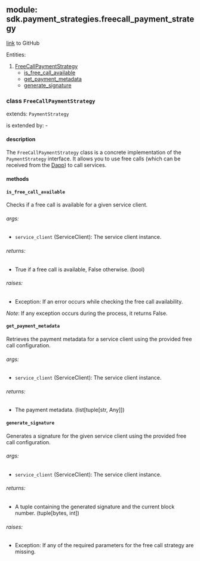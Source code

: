 ## module: sdk.payment_strategies.freecall_payment_strategy

[link](https://github.com/singnet/snet-sdk-python/blob/master/snet/sdk/payment_strategies/freecall_payment_strategy.py) to GitHub

Entities:
1. [FreeCallPaymentStrategy](#class-freecallpaymentstrategy)
   - [is_free_call_available](#is_free_call_available)
   - [get_payment_metadata](#get_payment_metadata)
   - [generate_signature](#generate_signature)

### class `FreeCallPaymentStrategy`

extends: `PaymentStrategy`

is extended by: -

#### description

The `FreeCallPaymentStrategy` class is a concrete implementation of the `PaymentStrategy` interface.
It allows you to use free calls (which can be received from the [Dapp](https://beta.singularitynet.io/)) to call services.

#### methods

#### `is_free_call_available`

Checks if a free call is available for a given service client.

###### args:

- `service_client` (ServiceClient): The service client instance.

###### returns:

- True if a free call is available, False otherwise. (bool)

###### raises:

-  Exception: If an error occurs while checking the free call availability.

_Note_: If any exception occurs during the process, it returns False.

#### `get_payment_metadata`

Retrieves the payment metadata for a service client using the provided free call configuration.

###### args:

- `service_client` (ServiceClient): The service client instance.

###### returns:

- The payment metadata. (list[tuple[str, Any]])

#### `generate_signature`

Generates a signature for the given service client using the provided free call configuration.

###### args:

- `service_client` (ServiceClient): The service client instance.

###### returns:

- A tuple containing the generated signature and the current block number. (tuple[bytes, int])

###### raises:

- Exception: If any of the required parameters for the free call strategy are missing.
